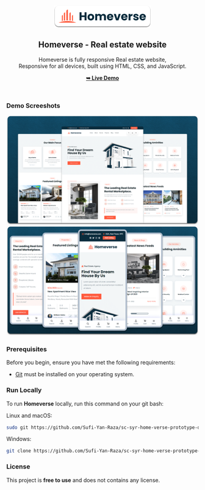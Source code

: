 <div align="center">
 
  <br />
  
  <img src="./readme-images/project-logo.png" />

  <h2 align="center">Homeverse - Real estate website</h2>

  Homeverse is fully responsive Real estate website, <br />Responsive for all devices, built using HTML, CSS, and JavaScript.

  <a href="https://syr-home-verse-prototype-demo.vercel.app/"><strong>➥ Live Demo</strong></a>

</div>

<br />

### Demo Screeshots

![homeverse Desktop Demo](./readme-images/desktop.png "Desktop Demo")
![homeverse Mobile Demo](./readme-images/mobile.png "Mobile Demo")

### Prerequisites

Before you begin, ensure you have met the following requirements:

* [Git](https://git-scm.com/downloads "Download Git") must be installed on your operating system.

### Run Locally

To run **Homeverse** locally, run this command on your git bash:

Linux and macOS:

```bash
sudo git https://github.com/Sufi-Yan-Raza/sc-syr-home-verse-prototype-demo.git
```

Windows:

```bash
git clone https://github.com/Sufi-Yan-Raza/sc-syr-home-verse-prototype-demo.git
```

### License

This project is **free to use** and does not contains any license.
